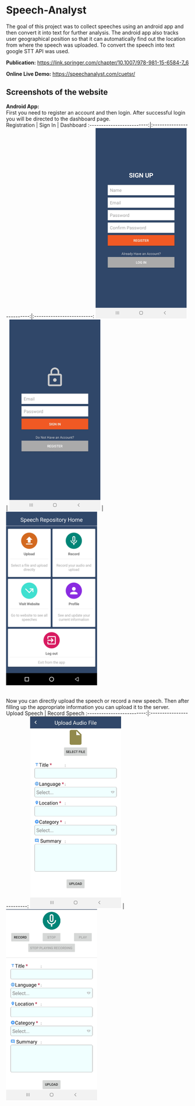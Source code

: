 # Speech-Analyst
The goal of this project was to collect speeches using an android app and then convert it into text for further analysis. The android app also 
tracks user geographical position so that it can automatically find out the location from where the speech was uploaded. To convert the speech into text
google STT API was used.

**Publication:** https://link.springer.com/chapter/10.1007/978-981-15-6584-7_6

**Online Live Demo:** https://speechanalyst.com/cuetsr/


## Screenshots of the website
**Android App:**
<br>
First you need to register an account and then login. After successful login you will be directed to the dashboard page.
<br>
Registration             |  Sign In         | Dashboard 
:-------------------------:|:-------------------------:|:-------------------------:
<img src="https://github.com/bi11a1/Speech-Analyst/blob/main/Demo/Android/registration.jpg" width="250">  |  <img src="https://github.com/bi11a1/Speech-Analyst/blob/main/Demo/Android/sign_in.jpg" width="250">  |  <img src="https://github.com/bi11a1/Speech-Analyst/blob/main/Demo/Android/home_page.jpg" width="250">

<br>
Now you can directly upload the speech or record a new speech. Then after filling up the appropriate information you can upload it to the server.
<br>
Upload Speech             |  Record Speech        
:-------------------------:|:-------------------------:
<img src="https://github.com/bi11a1/Speech-Analyst/blob/main/Demo/Android/upload_file.jpg" width="250">  |  <img src="https://github.com/bi11a1/Speech-Analyst/blob/main/Demo/Android/record_upload.jpg" width="250">
